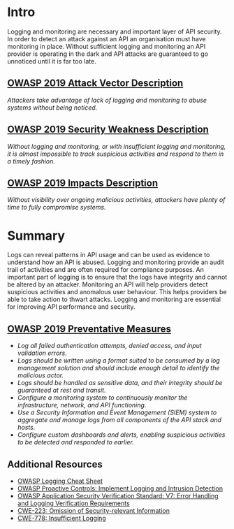 # Intro

Logging and monitoring are necessary and important layer of API security. In order to detect an attack against an API an organisation must have monitoring in place. Without sufficient logging and monitoring an API provider is operating in the dark and API attacks are guaranteed to go unnoticed until it is far too late. 

## [OWASP 2019 Attack Vector Description](https://owasp.org/API-Security/editions/2019/en/0xaa-insufficient-logging-monitoring/)

_Attackers take advantage of lack of logging and monitoring to abuse systems without being noticed._

## [OWASP 2019 Security Weakness Description](https://owasp.org/API-Security/editions/2019/en/0xaa-insufficient-logging-monitoring/)

_Without logging and monitoring, or with insufficient logging and monitoring, it is almost impossible to track suspicious activities and respond to them in a timely fashion._

## [OWASP 2019 Impacts Description](https://owasp.org/API-Security/editions/2019/en/0xaa-insufficient-logging-monitoring/)

_Without visibility over ongoing malicious activities, attackers have plenty of time to fully compromise systems._

# Summary

Logs can reveal patterns in API usage and can be used as evidence to understand how an API is abused. Logging and monitoring provide an audit trail of activities and are often required for compliance purposes. An important part of logging is to ensure that the logs have integrity and cannot be altered by an attacker. Monitoring an API will help providers detect suspicious activities and anomalous user behaviour. This helps providers be able to take action to thwart attacks. Logging and monitoring are essential for improving API performance and security.

## [OWASP 2019 Preventative Measures](https://owasp.org/API-Security/editions/2019/en/0xaa-insufficient-logging-monitoring/)

- _Log all failed authentication attempts, denied access, and input validation errors._
- _Logs should be written using a format suited to be consumed by a log management solution and should include enough detail to identify the malicious actor._
- _Logs should be handled as sensitive data, and their integrity should be guaranteed at rest and transit._
- _Configure a monitoring system to continuously monitor the infrastructure, network, and API functioning._
- _Use a Security Information and Event Management (SIEM) system to aggregate and manage logs from all components of the API stack and hosts._
- _Configure custom dashboards and alerts, enabling suspicious activities to be detected and responded to earlier._

## Additional Resources

- [OWASP Logging Cheat Sheet](https://www.owasp.org/index.php/Logging_Cheat_Sheet)
- [OWASP Proactive Controls: Implement Logging and Intrusion Detection](https://www.owasp.org/index.php/OWASP_Proactive_Controls)
- [OWASP Application Security Verification Standard: V7: Error Handling and Logging Verification Requirements](https://github.com/OWASP/ASVS/blob/master/4.0/en/0x15-V7-Error-Logging.md)
- [CWE-223: Omission of Security-relevant Information](https://cwe.mitre.org/data/definitions/223.html)
- [CWE-778: Insufficient Logging](https://cwe.mitre.org/data/definitions/778.html)